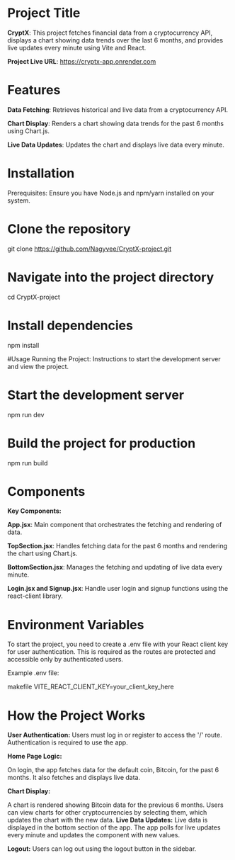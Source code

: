 # Project Title

**CryptX**: This project fetches financial data from a cryptocurrency API, displays a chart showing data trends over the last 6 months, and provides live updates every minute using Vite and React.

**Project Live URL**: https://cryptx-app.onrender.com

# Features

**Data Fetching**: Retrieves historical and live data from a cryptocurrency API.

**Chart Display**: Renders a chart showing data trends for the past 6 months using Chart.js.

**Live Data Updates**: Updates the chart and displays live data every minute.

# Installation
Prerequisites: Ensure you have Node.js and npm/yarn installed on your system.

# Clone the repository
git clone https://github.com/Nagyvee/CryptX-project.git

# Navigate into the project directory
cd CryptX-project

# Install dependencies
npm install

#Usage
Running the Project: Instructions to start the development server and view the project.

# Start the development server
npm run dev

# Build the project for production
npm run build

# Components
**Key Components:**

**App.jsx**: Main component that orchestrates the fetching and rendering of data.

**TopSection.jsx**: Handles fetching data for the past 6 months and rendering the chart using Chart.js.

**BottomSection.jsx**: Manages the fetching and updating of live data every minute.

**Login.jsx and Signup.jsx**: Handle user login and signup functions using the react-client library.

# Environment Variables
To start the project, you need to create a .env file with your React client key for user authentication. This is required as the routes are protected and accessible only by authenticated users.

Example .env file:

makefile
VITE_REACT_CLIENT_KEY=your_client_key_here

# How the Project Works

**User Authentication:** Users must log in or register to access the '/' route. Authentication is required to use the app.

**Home Page Logic:**

On login, the app fetches data for the default coin, Bitcoin, for the past 6 months.
It also fetches and displays live data.

**Chart Display:**

A chart is rendered showing Bitcoin data for the previous 6 months.
Users can view charts for other cryptocurrencies by selecting them, which updates the chart with the new data.
**Live Data Updates:**
Live data is displayed in the bottom section of the app.
The app polls for live updates every minute and updates the component with new values.

**Logout:**
Users can log out using the logout button in the sidebar.

